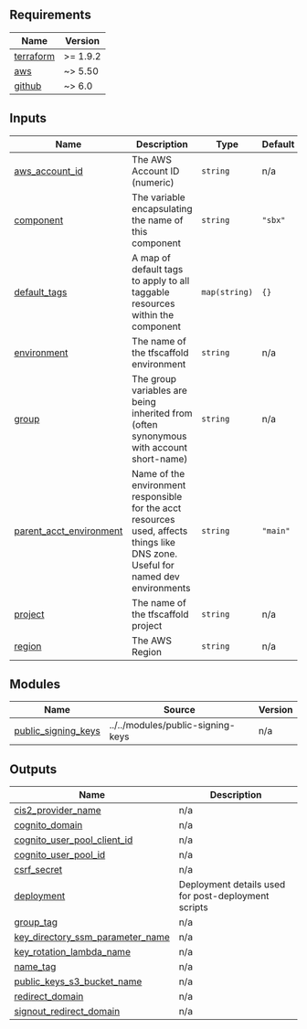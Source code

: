 <!-- BEGIN_TF_DOCS -->
<!-- markdownlint-disable -->
<!-- vale off -->

## Requirements

| Name | Version |
|------|---------|
| <a name="requirement_terraform"></a> [terraform](#requirement\_terraform) | >= 1.9.2 |
| <a name="requirement_aws"></a> [aws](#requirement\_aws) | ~> 5.50 |
| <a name="requirement_github"></a> [github](#requirement\_github) | ~> 6.0 |
## Inputs

| Name | Description | Type | Default | Required |
|------|-------------|------|---------|:--------:|
| <a name="input_aws_account_id"></a> [aws\_account\_id](#input\_aws\_account\_id) | The AWS Account ID (numeric) | `string` | n/a | yes |
| <a name="input_component"></a> [component](#input\_component) | The variable encapsulating the name of this component | `string` | `"sbx"` | no |
| <a name="input_default_tags"></a> [default\_tags](#input\_default\_tags) | A map of default tags to apply to all taggable resources within the component | `map(string)` | `{}` | no |
| <a name="input_environment"></a> [environment](#input\_environment) | The name of the tfscaffold environment | `string` | n/a | yes |
| <a name="input_group"></a> [group](#input\_group) | The group variables are being inherited from (often synonymous with account short-name) | `string` | n/a | yes |
| <a name="input_parent_acct_environment"></a> [parent\_acct\_environment](#input\_parent\_acct\_environment) | Name of the environment responsible for the acct resources used, affects things like DNS zone. Useful for named dev environments | `string` | `"main"` | no |
| <a name="input_project"></a> [project](#input\_project) | The name of the tfscaffold project | `string` | n/a | yes |
| <a name="input_region"></a> [region](#input\_region) | The AWS Region | `string` | n/a | yes |
## Modules

| Name | Source | Version |
|------|--------|---------|
| <a name="module_public_signing_keys"></a> [public\_signing\_keys](#module\_public\_signing\_keys) | ../../modules/public-signing-keys | n/a |
## Outputs

| Name | Description |
|------|-------------|
| <a name="output_cis2_provider_name"></a> [cis2\_provider\_name](#output\_cis2\_provider\_name) | n/a |
| <a name="output_cognito_domain"></a> [cognito\_domain](#output\_cognito\_domain) | n/a |
| <a name="output_cognito_user_pool_client_id"></a> [cognito\_user\_pool\_client\_id](#output\_cognito\_user\_pool\_client\_id) | n/a |
| <a name="output_cognito_user_pool_id"></a> [cognito\_user\_pool\_id](#output\_cognito\_user\_pool\_id) | n/a |
| <a name="output_csrf_secret"></a> [csrf\_secret](#output\_csrf\_secret) | n/a |
| <a name="output_deployment"></a> [deployment](#output\_deployment) | Deployment details used for post-deployment scripts |
| <a name="output_group_tag"></a> [group\_tag](#output\_group\_tag) | n/a |
| <a name="output_key_directory_ssm_parameter_name"></a> [key\_directory\_ssm\_parameter\_name](#output\_key\_directory\_ssm\_parameter\_name) | n/a |
| <a name="output_key_rotation_lambda_name"></a> [key\_rotation\_lambda\_name](#output\_key\_rotation\_lambda\_name) | n/a |
| <a name="output_name_tag"></a> [name\_tag](#output\_name\_tag) | n/a |
| <a name="output_public_keys_s3_bucket_name"></a> [public\_keys\_s3\_bucket\_name](#output\_public\_keys\_s3\_bucket\_name) | n/a |
| <a name="output_redirect_domain"></a> [redirect\_domain](#output\_redirect\_domain) | n/a |
| <a name="output_signout_redirect_domain"></a> [signout\_redirect\_domain](#output\_signout\_redirect\_domain) | n/a |
<!-- vale on -->
<!-- markdownlint-enable -->
<!-- END_TF_DOCS -->
